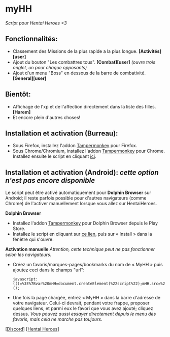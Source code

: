 # myHH
*Script pour Hentai Heroes <3*
## Fonctionnalités:
* Classement des Missions de la plus rapide a la plus longue. **[Activités][user]**
* Ajout du bouton "Les combattres tous". **[Combat][user]** *(ouvre trois onglet, un pour chaque opposants)*
* Ajout d'un menu "Boss" en dessous de la barre de combativité. **[General][user]**
## Bientôt:
* Affichage de l'xp et de l'affection directement dans la liste des filles. **[Harem]**
* Et encore plein d'autres choses!

## Installation et activation (Burreau):
* Sous Firefox, installez l'addon [Tampermonkey](https://addons.mozilla.org/fr/firefox/addon/tampermonkey/) pour Firefox.
* Sous Chrome/Chromium, installez l'addon [Tampermonkey](https://chrome.google.com/webstore/detail/tampermonkey/dhdgffkkebhmkfjojejmpbldmpobfkfo?hl=fr) pour Chrome.
Installez ensuite le script en cliquant [ici](https://github.com/Chifumy/myHH/raw/master/myHH.user.js).

## Installation et activation (Android): *cette option n'est pas encore disponible*
Le script peut être activé automatiquement pour **Dolphin Browser** sur Android; il reste parfois possible pour d'autres navigateurs (comme Chrome) de l'activer manuellement lorsque vous allez sur HentaiHeroes.

**Dolphin Browser**
* Installez l'addon [Tampermonkey](market://details?id=net.tampermonkey.dolphin) pour Dolphin Browser depuis le Play Store.
* Installez le script en cliquant sur [ce lien](https://github.com/Chifumy/myHH/raw/master/myHH.user.js), puis sur « Install » dans la fenêtre qui s'ouvre.

**Activation manuelle** *Attention, cette technique peut ne pas fonctionner selon les navigateurs.*
* Créez un favoris/marques-pages/bookmarks du nom de « MyHH » puis ajoutez ceci dans le champs "url": 

      javascript:(()=%3E%7Bvar%20mHH=document.createElement(%22script%22);mHH.src=%22https://raw.githubusercontent.com/Chifumy/myHH/master/myHH.phone.js%22;document.head.appendChild(mHH);%7D)();
* Une fois la page chargée, entrez « MyHH » dans la barre d'adresse de votre navigateur. Celui-ci devrait, pendant votre frappe, proposer quelques liens, et parmi eux le favori que vous avez ajouté; cliquez dessus.
*Vous pouvez aussi essayer directement depuis le menu des favoris, mais cela ne marche pas toujours.*

[[Discord](https://discord.gg/pWYAyWc)] [[Hentai Heroes](https://www.hentaiheroes.com/)]
